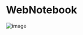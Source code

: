 # WebNotebook
![image](https://github.com/vrnks/WebNotebook/assets/130937932/3940edac-fa01-49d4-93c6-6df5bc4cd364)
